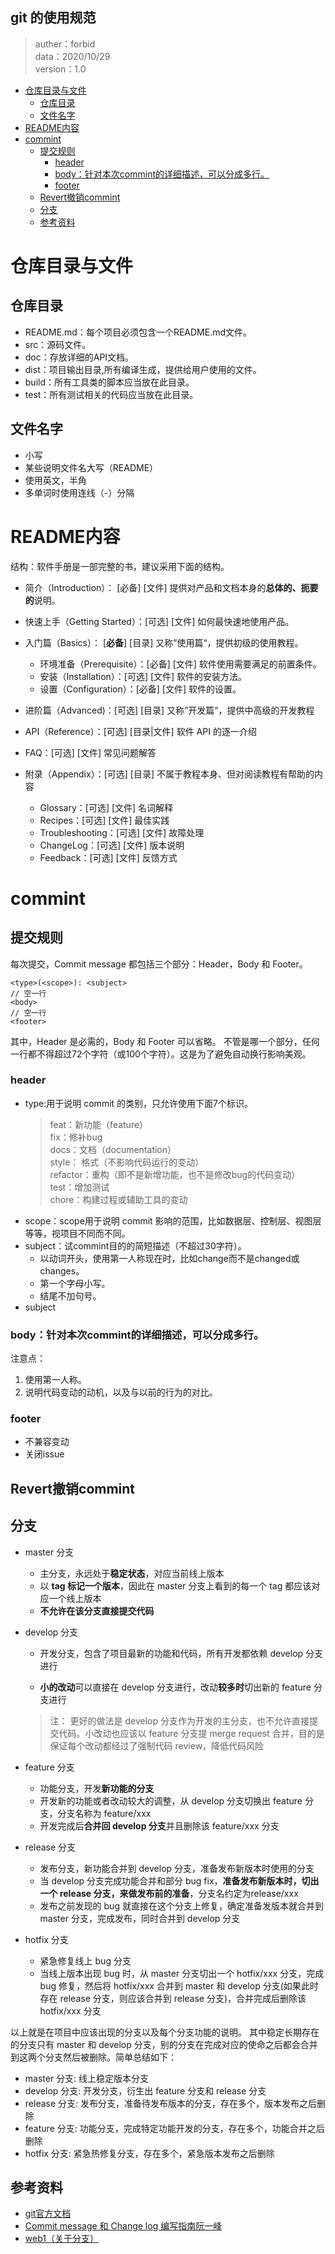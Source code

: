 git 的使用规范
-------------

>auther：forbid  
data：2020/10/29   
version：1.0  

<!-- TOC -->

- [仓库目录与文件](#仓库目录与文件)
    - [仓库目录](#仓库目录)
    - [文件名字](#文件名字)
- [README内容](#readme内容)
- [commint](#commint)
    - [提交规则](#提交规则)
        - [header](#header)
        - [body：针对本次commint的详细描述，可以分成多行。](#body针对本次commint的详细描述可以分成多行)
        - [footer](#footer)
    - [Revert撤销commint](#revert撤销commint)
    - [分支](#分支)
    - [参考资料](#参考资料)

<!-- /TOC -->


# 仓库目录与文件

## 仓库目录

- README.md：每个项目必须包含一个README.md文件。  
- src：源码文件。  
- doc：存放详细的API文档。  
- dist：项目输出目录,所有编译生成，提供给用户使用的文件。  
- build：所有工具类的脚本应当放在此目录。  
- test：所有测试相关的代码应当放在此目录。  


## 文件名字

- 小写
- 某些说明文件名大写（README）
- 使用英文，半角
- 多单词时使用连线（-）分隔

# README内容

结构：软件手册是一部完整的书，建议采用下面的结构。  
- 简介（Introduction）： [必备] [文件] 提供对产品和文档本身的**总体的、扼要的**说明。
  
- 快速上手（Getting Started）：[可选] [文件] 如何最快速地使用产品。  

- 入门篇（Basics）： [**必备**] [目录] 又称”使用篇“，提供初级的使用教程。  
    - 环境准备（Prerequisite）：[必备] [文件] 软件使用需要满足的前置条件。  
    - 安装（Installation）：[可选] [文件] 软件的安装方法。
    - 设置（Configuration）：[必备] [文件] 软件的设置。


- 进阶篇（Advanced)：[可选] [目录] 又称”开发篇“，提供中高级的开发教程

- API（Reference）：[可选] [目录|文件] 软件 API 的逐一介绍

- FAQ：[可选] [文件] 常见问题解答

- 附录（Appendix）：[可选] [目录] 不属于教程本身、但对阅读教程有帮助的内容
  - Glossary：[可选] [文件] 名词解释
  - Recipes：[可选] [文件] 最佳实践
  - Troubleshooting：[可选] [文件] 故障处理
  - ChangeLog：[可选] [文件] 版本说明
  - Feedback：[可选] [文件] 反馈方式



# commint

## 提交规则
每次提交，Commit message 都包括三个部分：Header，Body 和 Footer。
```
<type>(<scope>): <subject>
// 空一行
<body>
// 空一行
<footer>
```
其中，Header 是必需的，Body 和 Footer 可以省略。
不管是哪一个部分，任何一行都不得超过72个字符（或100个字符）。这是为了避免自动换行影响美观。

### header

- type:用于说明 commit 的类别，只允许使用下面7个标识。
  > feat：新功能（feature）  
fix：修补bug  
docs：文档（documentation）  
style： 格式（不影响代码运行的变动）  
refactor：重构（即不是新增功能，也不是修改bug的代码变动）  
test：增加测试  
chore：构建过程或辅助工具的变动  
- scope：scope用于说明 commit 影响的范围，比如数据层、控制层、视图层等等，视项目不同而不同。
- subject：试commint目的的简短描述（不超过30字符）。  
    - 以动词开头，使用第一人称现在时，比如change而不是changed或changes。  
    - 第一个字母小写。  
    - 结尾不加句号。
- subject

### body：针对本次commint的详细描述，可以分成多行。  
注意点：  
1. 使用第一人称。
2. 说明代码变动的动机，以及与以前的行为的对比。

### footer
- 不兼容变动
- 关闭issue


## Revert撤销commint



## 分支
- master 分支

    - 主分支，永远处于**稳定状态**，对应当前线上版本
    - 以 **tag 标记一个版本**，因此在 master 分支上看到的每一个 tag 都应该对应一个线上版本
    - **不允许在该分支直接提交代码**

- develop 分支

    - 开发分支，包含了项目最新的功能和代码，所有开发都依赖 develop 分支进行

    - **小的改动**可以直接在 develop 分支进行，改动**较多时**切出新的 feature 分支进行

    >注： 更好的做法是 develop 分支作为开发的主分支，也不允许直接提交代码。小改动也应该以 feature 分支提 merge request 合并，目的是保证每个改动都经过了强制代码 review，降低代码风险

- feature 分支

    - 功能分支，开发**新功能的分支**
    - 开发新的功能或者改动较大的调整，从 develop 分支切换出 feature 分支，分支名称为 feature/xxx
    - 开发完成后**合并回 develop 分支**并且删除该 feature/xxx 分支

- release 分支

    - 发布分支，新功能合并到 develop 分支，准备发布新版本时使用的分支
    - 当 develop 分支完成功能合并和部分 bug fix，**准备发布新版本时，切出一个 release 分支，来做发布前的准备**，分支名约定为release/xxx
    - 发布之前发现的 bug 就直接在这个分支上修复，确定准备发版本就合并到 master 分支，完成发布，同时合并到 develop 分支

- hotfix 分支

    - 紧急修复线上 bug 分支
    - 当线上版本出现 bug 时，从 master 分支切出一个 hotfix/xxx 分支，完成 bug 修复，然后将 hotfix/xxx 合并到 master 和 develop 分支(如果此时存在 release 分支，则应该合并到 release 分支)，合并完成后删除该 hotfix/xxx 分支

以上就是在项目中应该出现的分支以及每个分支功能的说明。 其中稳定长期存在的分支只有 master 和 develop 分支，别的分支在完成对应的使命之后都会合并到这两个分支然后被删除。简单总结如下：

- master 分支: 线上稳定版本分支
- develop 分支: 开发分支，衍生出 feature 分支和 release 分支
- release 分支: 发布分支，准备待发布版本的分支，存在多个，版本发布之后删除
- feature 分支: 功能分支，完成特定功能开发的分支，存在多个，功能合并之后删除
- hotfix 分支: 紧急热修复分支，存在多个，紧急版本发布之后删除



## 参考资料
- [git官方文档](https://docs.github.com/cn/free-pro-team@latest/github/writing-on-github/basic-writing-and-formatting-syntax)  
- [Commit message 和 Change log 编写指南阮一峰](http://www.ruanyifeng.com/blog/2016/01/commit_message_change_log.html)
- [web1（关于分支）](https://jaeger.itscoder.com/dev/2018/09/12/using-git-in-project.html)